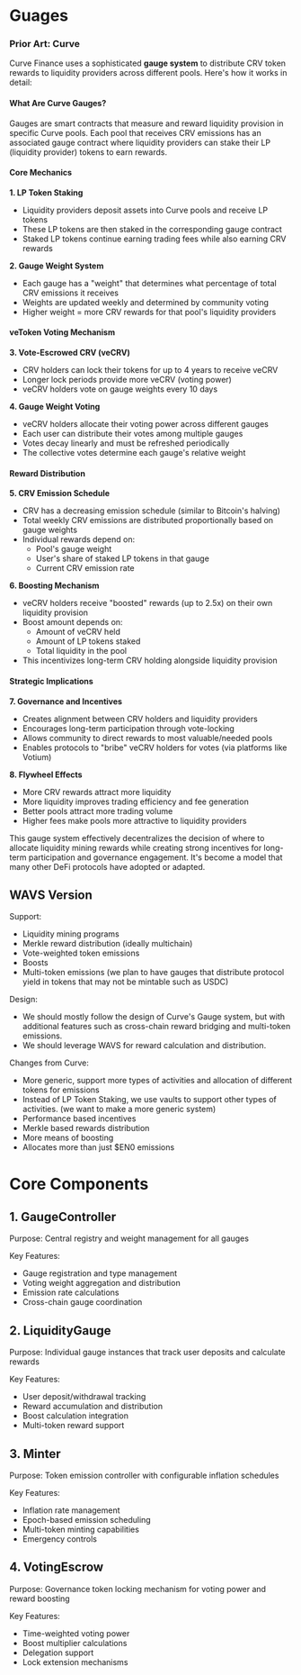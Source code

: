 # Guages

### Prior Art: Curve
Curve Finance uses a sophisticated **gauge system** to distribute CRV token rewards to liquidity providers across different pools. Here's how it works in detail:

#### What Are Curve Gauges?

Gauges are smart contracts that measure and reward liquidity provision in specific Curve pools. Each pool that receives CRV emissions has an associated gauge contract where liquidity providers can stake their LP (liquidity provider) tokens to earn rewards.

#### Core Mechanics

**1. LP Token Staking**
- Liquidity providers deposit assets into Curve pools and receive LP tokens
- These LP tokens are then staked in the corresponding gauge contract
- Staked LP tokens continue earning trading fees while also earning CRV rewards

**2. Gauge Weight System**
- Each gauge has a "weight" that determines what percentage of total CRV emissions it receives
- Weights are updated weekly and determined by community voting
- Higher weight = more CRV rewards for that pool's liquidity providers

#### veToken Voting Mechanism

**3. Vote-Escrowed CRV (veCRV)**
- CRV holders can lock their tokens for up to 4 years to receive veCRV
- Longer lock periods provide more veCRV (voting power)
- veCRV holders vote on gauge weights every 10 days

**4. Gauge Weight Voting**
- veCRV holders allocate their voting power across different gauges
- Each user can distribute their votes among multiple gauges
- Votes decay linearly and must be refreshed periodically
- The collective votes determine each gauge's relative weight

#### Reward Distribution

**5. CRV Emission Schedule**
- CRV has a decreasing emission schedule (similar to Bitcoin's halving)
- Total weekly CRV emissions are distributed proportionally based on gauge weights
- Individual rewards depend on:
  - Pool's gauge weight
  - User's share of staked LP tokens in that gauge
  - Current CRV emission rate

**6. Boosting Mechanism**
- veCRV holders receive "boosted" rewards (up to 2.5x) on their own liquidity provision
- Boost amount depends on:
  - Amount of veCRV held
  - Amount of LP tokens staked
  - Total liquidity in the pool
- This incentivizes long-term CRV holding alongside liquidity provision

#### Strategic Implications

**7. Governance and Incentives**
- Creates alignment between CRV holders and liquidity providers
- Encourages long-term participation through vote-locking
- Allows community to direct rewards to most valuable/needed pools
- Enables protocols to "bribe" veCRV holders for votes (via platforms like Votium)

**8. Flywheel Effects**
- More CRV rewards attract more liquidity
- More liquidity improves trading efficiency and fee generation
- Better pools attract more trading volume
- Higher fees make pools more attractive to liquidity providers

This gauge system effectively decentralizes the decision of where to allocate liquidity mining rewards while creating strong incentives for long-term participation and governance engagement. It's become a model that many other DeFi protocols have adopted or adapted.

## WAVS Version

Support:
- Liquidity mining programs
- Merkle reward distribution (ideally multichain)
- Vote-weighted token emissions
- Boosts
- Multi-token emissions (we plan to have gauges that distribute protocol yield in tokens that may not be mintable such as USDC)

Design:
- We should mostly follow the design of Curve's Gauge system, but with additional features such as cross-chain reward bridging and multi-token emissions.
- We should leverage WAVS for reward calculation and distribution.

Changes from Curve:
- More generic, support more types of activities and allocation of different tokens for emissions
- Instead of LP Token Staking, we use vaults to support other types of activities. (we want to make a more generic system)
- Performance based incentives
- Merkle based rewards distribution
- More means of boosting
- Allocates more than just $EN0 emissions

# Core Components
## 1. GaugeController
Purpose: Central registry and weight management for all gauges

Key Features:
- Gauge registration and type management
- Voting weight aggregation and distribution
- Emission rate calculations
- Cross-chain gauge coordination

## 2. LiquidityGauge
Purpose: Individual gauge instances that track user deposits and calculate rewards

Key Features:
- User deposit/withdrawal tracking
- Reward accumulation and distribution
- Boost calculation integration
- Multi-token reward support

## 3. Minter
Purpose: Token emission controller with configurable inflation schedules

Key Features:
- Inflation rate management
- Epoch-based emission scheduling
- Multi-token minting capabilities
- Emergency controls

## 4. VotingEscrow
Purpose: Governance token locking mechanism for voting power and reward boosting

Key Features:
- Time-weighted voting power
- Boost multiplier calculations
- Delegation support
- Lock extension mechanisms
